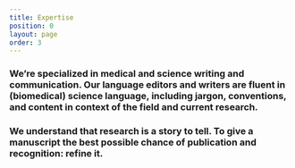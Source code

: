 ```yaml
---
title: Expertise
position: 0
layout: page
order: 3
---
```


### We’re specialized in medical and science writing and communication. Our language editors and writers are fluent in (biomedical) science language, including jargon, conventions, and content in context of the field and current research.

### We understand that research is a story to tell. To give a manuscript the best possible chance of publication and recognition: refine it.
